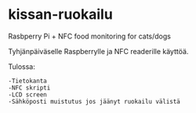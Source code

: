 # kissan-ruokailu
Rasbperry Pi + NFC food monitoring for cats/dogs

Tyhjänpäiväselle Raspberrylle ja NFC readerille käyttöä.

Tulossa:
```
-Tietokanta
-NFC skripti
-LCD screen
-Sähköposti muistutus jos jäänyt ruokailu välistä
```
